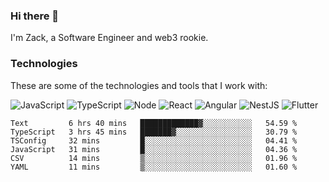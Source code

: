 ### Hi there 👋
I'm Zack, a Software Engineer and web3 rookie.

### Technologies
These are some of the technologies and tools that I work with:

![JavaScript](https://img.shields.io/badge/JavaScript-323330.svg?logo=javascript&logoColor=F7DF1E) 
![TypeScript](https://img.shields.io/badge/TypeScript-007ACC.svg?logo=typescript&logoColor=white) 
![Node](https://img.shields.io/badge/Node.js-43853D.svg?logo=node.js&logoColor=white)
![React](https://img.shields.io/badge/React-20232a.svg?logo=react&logoColor=61DAFB) 
![Angular](https://img.shields.io/badge/Angular-E23237.svg?logo=angularjs&logoColor=white)
![NestJS](https://img.shields.io/badge/NestJS-E0234E?logo=nestjs&logoColor=white)
![Flutter](https://img.shields.io/badge/Flutter-02569B.svg?logo=flutter&logoColor=white)

<!--START_SECTION:waka-->

```text
Text         6 hrs 40 mins   █████████████▓░░░░░░░░░░░   54.59 %
TypeScript   3 hrs 45 mins   ███████▓░░░░░░░░░░░░░░░░░   30.79 %
TSConfig     32 mins         █░░░░░░░░░░░░░░░░░░░░░░░░   04.41 %
JavaScript   31 mins         █░░░░░░░░░░░░░░░░░░░░░░░░   04.36 %
CSV          14 mins         ▒░░░░░░░░░░░░░░░░░░░░░░░░   01.96 %
YAML         11 mins         ▒░░░░░░░░░░░░░░░░░░░░░░░░   01.60 %
```

<!--END_SECTION:waka-->
